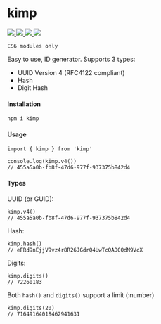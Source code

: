 
# kimp  

<a href="https://www.npmjs.com/package/kimp" target="_BLANK">
<img src="https://nodei.co/npm/kimp.png"> 
</a>

<a href="https://www.npmjs.com/package/kimp" target="_BLANK">
<img src="https://img.shields.io/npm/v/kimp?label=version&color=green"> 
</a>
<a href="https://www.npmjs.com/package/kimp" target="_BLANK">
<img src="https://img.shields.io/npm/dt/kimp?color=blue"> 
</a>
<a href="https://www.npmjs.com/package/kimp" target="_BLANK">
<img src="https://img.shields.io/bundlephobia/min/kimp"> 
</a>

`ES6 modules only`

Easy to use, ID generator. Supports 3 types:

 - UUID Version 4 (RFC4122 compliant)
 - Hash
 - Digit Hash  
  
#### Installation  
  
```  
npm i kimp  
```  
  
#### Usage  
  
```  
import { kimp } from 'kimp'  
  
console.log(kimp.v4())  
// 455a5a0b-fb8f-47d6-977f-937375b842d4  
```  
  
#### Types  
  
  UUID (or GUID):
```    
kimp.v4()  
// 455a5a0b-fb8f-47d6-977f-937375b842d4  
```  
  Hash: 
```   
kimp.hash()  
// eFRd9nEjjV9vz4r8R26JGdrQ4UwTcQADCQdM9VcX  
```
Digits:
```
kimp.digits()
// 72260183
```

Both `hash()` and `digits()` support a limit (:number)
```
kimp.digits(20)
// 71649164018462941631
```
